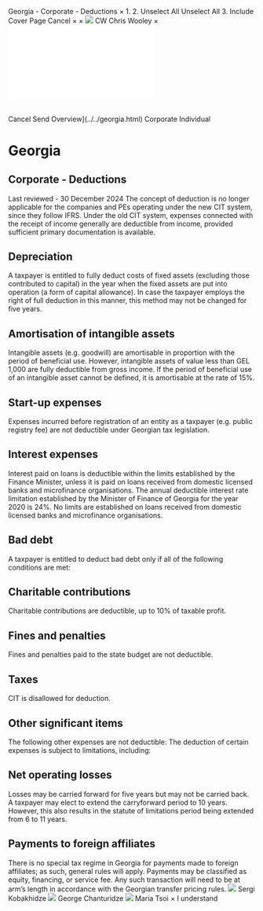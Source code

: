 Georgia - Corporate - Deductions
×
1.
2.
Unselect All
Unselect All
3.
Include Cover Page
Cancel
×
×
![](../../-/media/world-wide-tax-summaries/attachments/global---chris-wooley.ashx%3Frev=ac5e5f3223b34096b1afc2a6009c7320&revision=ac5e5f32-23b3-4096-b1af-c2a6009c7320&hash=859B7ADC84DC2CBEC9760E9E6EE7DE6D0A8BFCDF)
CW
Chris Wooley
×
![](deductions.html)
######
Cancel
Send
Overview](../../georgia.html)
Corporate
Individual
# Georgia
## Corporate - Deductions
Last reviewed - 30 December 2024
The concept of deduction is no longer applicable for the companies and PEs operating under the new CIT system, since they follow IFRS.
Under the old CIT system, expenses connected with the receipt of income generally are deductible from income, provided sufficient primary documentation is available.
## Depreciation
A taxpayer is entitled to fully deduct costs of fixed assets (excluding those contributed to capital) in the year when the fixed assets are put into operation (a form of capital allowance). In case the taxpayer employs the right of full deduction in this manner, this method may not be changed for five years.
## Amortisation of intangible assets
Intangible assets (e.g. goodwill) are amortisable in proportion with the period of beneficial use. However, intangible assets of value less than GEL 1,000 are fully deductible from gross income.
If the period of beneficial use of an intangible asset cannot be defined, it is amortisable at the rate of 15%.
## Start-up expenses
Expenses incurred before registration of an entity as a taxpayer (e.g. public registry fee) are not deductible under Georgian tax legislation.
## Interest expenses
Interest paid on loans is deductible within the limits established by the Finance Minister, unless it is paid on loans received from domestic licensed banks and microfinance organisations. The annual deductible interest rate limitation established by the Minister of Finance of Georgia for the year 2020 is 24%. No limits are established on loans received from domestic licensed banks and microfinance organisations.
## Bad debt
A taxpayer is entitled to deduct bad debt only if all of the following conditions are met:
## Charitable contributions
Charitable contributions are deductible, up to 10% of taxable profit.
## Fines and penalties
Fines and penalties paid to the state budget are not deductible.
## Taxes
CIT is disallowed for deduction.
## Other significant items
The following other expenses are not deductible:
The deduction of certain expenses is subject to limitations, including:
## Net operating losses
Losses may be carried forward for five years but may not be carried back.
A taxpayer may elect to extend the carryforward period to 10 years. However, this also results in the statute of limitations period being extended from 6 to 11 years.
## Payments to foreign affiliates
There is no special tax regime in Georgia for payments made to foreign affiliates; as such, general rules will apply. Payments may be classified as equity, financing, or service fee. Any such transaction will need to be at arm’s length in accordance with the Georgian transfer pricing rules.
![](../../-/media/world-wide-tax-summaries/attachments/georgia---sergi_kobakhidze.ashx%3Frev=742b502eb239466f9dcd72fcc47a6992&revision=742b502e-b239-466f-9dcd-72fcc47a6992&hash=4BA55DBF676CD7707C090393873BB14CEADC5752)
Sergi Kobakhidze
![](../../-/media/world-wide-tax-summaries/attachments/georgia---george_chanturidze.ashx%3Frev=a99c7e6721684118877924ed6cb3ece9&revision=a99c7e67-2168-4118-8779-24ed6cb3ece9&hash=9FA94B811AF02EDDA87C8609A4536C13B7584E8D)
George Chanturidze
![](../../-/media/world-wide-tax-summaries/attachments/georgia---maria_tsoi.ashx%3Frev=b9a6b26b70a9493e9d0ec9a660dc6932&revision=b9a6b26b-70a9-493e-9d0e-c9a660dc6932&hash=484C9EFF68B4C24A6C7B4815638D8301E95CEDC8)
Maria Tsoi
×
I understand